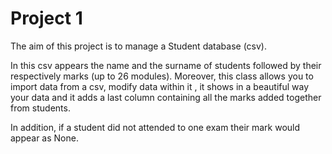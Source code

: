 # Project 1

The aim of this project is to manage a Student database (csv).

In this csv appears the name and the surname of students followed by their respectively marks (up to 26 modules). Moreover, this class allows you to import data from a csv,
modify data within it , it shows in a beautiful way your data and it adds a last column containing all the marks added together from students.

In addition, if a student did not attended to one exam their mark would appear as None.
